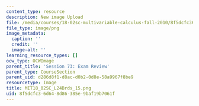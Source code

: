 ```yaml
---
content_type: resource
description: New image Upload
file: /media/courses/18-02sc-multivariable-calculus-fall-2010/8f5dcfc36d648d86385e9baf19b7061f_MIT18_02SC_L24Brds_15.png
file_type: image/png
image_metadata:
  caption: ''
  credit: ''
  image-alt: ''
learning_resource_types: []
ocw_type: OCWImage
parent_title: 'Session 73: Exam Review'
parent_type: CourseSection
parent_uid: d286d8f1-d8ac-d0b2-0d8e-58a9967f8be9
resourcetype: Image
title: MIT18_02SC_L24Brds_15.png
uid: 8f5dcfc3-6d64-8d86-385e-9baf19b7061f
---
```

